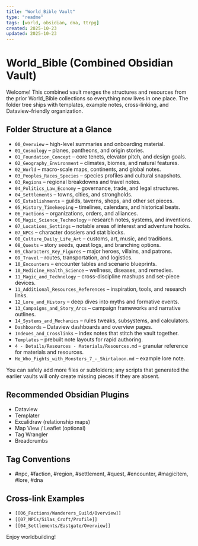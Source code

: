 ```yaml
---
title: "World_Bible Vault"
type: "readme"
tags: [world, obsidian, dna, ttrpg]
created: 2025-10-23
updated: 2025-10-23
---
```


# World_Bible (Combined Obsidian Vault)

Welcome! This combined vault merges the structures and resources from the prior World_Bible collections so everything now lives in one place. The folder tree ships with templates, example notes, cross-linking, and Dataview-friendly organization.

## Folder Structure at a Glance
- `00_Overview` – high-level summaries and onboarding material.
- `01_Cosmology` – planes, pantheons, and origin stories.
- `01_Foundation_Concept` – core tenets, elevator pitch, and design goals.
- `02_Geography_Environment` – climates, biomes, and natural features.
- `02_World` – macro-scale maps, continents, and global notes.
- `03_Peoples_Races_Species` – species profiles and cultural snapshots.
- `03_Regions` – regional breakdowns and travel notes.
- `04_Politics_Law_Economy` – governance, trade, and legal structures.
- `04_Settlements` – towns, cities, and strongholds.
- `05_Establishments` – guilds, taverns, shops, and other set pieces.
- `05_History_Timekeeping` – timelines, calendars, and historical beats.
- `06_Factions` – organizations, orders, and alliances.
- `06_Magic_Science_Technology` – research notes, systems, and inventions.
- `07_Locations_Settings` – notable areas of interest and adventure hooks.
- `07_NPCs` – character dossiers and stat blocks.
- `08_Culture_Daily_Life_Art` – customs, art, music, and traditions.
- `08_Quests` – story seeds, quest logs, and branching options.
- `09_Characters_Key_Figures` – major heroes, villains, and patrons.
- `09_Travel` – routes, transportation, and logistics.
- `10_Encounters` – encounter tables and scenario blueprints.
- `10_Medicine_Health_Science` – wellness, diseases, and remedies.
- `11_Magic_and_Technology` – cross-discipline mashups and set-piece devices.
- `11_Additional_Resources_References` – inspiration, tools, and research links.
- `12_Lore_and_History` – deep dives into myths and formative events.
- `13_Campaigns_and_Story_Arcs` – campaign frameworks and narrative outlines.
- `14_Systems_and_Mechanics` – rules tweaks, subsystems, and calculators.
- `Dashboards` – Dataview dashboards and overview pages.
- `Indexes_and_Crosslinks` – index notes that stitch the vault together.
- `Templates` – prebuilt note layouts for rapid authoring.
- `4 - Details/Resources - Materials/Resources.md` – granular reference for materials and resources.
- `He_Who_Fights_with_Monsters_7_-_Shirtaloon.md` – example lore note.

You can safely add more files or subfolders; any scripts that generated the earlier vaults will only create missing pieces if they are absent.

## Recommended Obsidian Plugins
- Dataview
- Templater
- Excalidraw (relationship maps)
- Map View / Leaflet (optional)
- Tag Wrangler
- Breadcrumbs

## Tag Conventions
- #npc, #faction, #region, #settlement, #quest, #encounter, #magicitem, #lore, #dna

## Cross-link Examples
- `[[06_Factions/Wanderers_Guild/Overview]]`
- `[[07_NPCs/Silas_Croft/Profile]]`
- `[[04_Settlements/Eastgate/Overview]]`

Enjoy worldbuilding!
